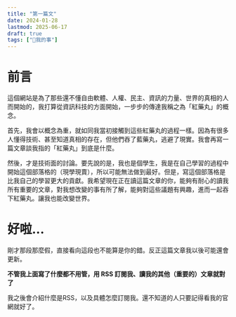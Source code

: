 ```yaml
---
title: "第一篇文"
date: 2024-01-28
lastmod: 2025-06-17
draft: true
tags: ["🐧我的事"]
---
```


# 前言
這個網站是為了那些還不懂自由軟體、人權、民主、資訊的力量、世界的真相的人而開始的，我打算從資訊科技的方面開始，一步步的傳達我稱之為「紅藥丸」的概念。

首先，我會以概念為重，就如同我當初接觸到這些紅藥丸的過程一樣。因為有很多人懂得技術、甚至知道真相的存在，但他們吞了藍藥丸，逃避了現實。我會再寫一篇文章談我指的「紅藥丸」到底是什麼。

然後，才是技術面的討論。要先說的是，我也是個學生，我是在自己學習的過程中開始這個部落格的（現學現賣），所以可能無法做到最好。但是，寫這個部落格是比我自己的學習更大的貢獻。我希望現在正在讀這篇文章的你，能夠有耐心的讀我所有重要的文章，對我想改變的事有所了解，能夠對這些議題有興趣，進而一起吞下紅藥丸。讓我也能改變世界。

# 好啦...
剛才那段那麼假，直接看向這段也不能算是你的錯。反正這篇文章我以後可能還會更新。

**不管我上面寫了什麼都不用管，用 RSS 訂閱我、讀我的其他（重要的）文章就對了**

我之後會介紹什麼是RSS，以及具體怎麼訂閱我。還不知道的人只要記得看我的官網就好了。
